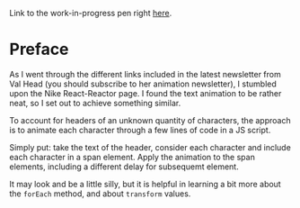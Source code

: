 Link to the work-in-progress pen right [here]().

# Preface 

As I went through the different links included in the latest newsletter from Val Head (you should subscribe to her animation newsletter), I stumbled upon the Nike React-Reactor page. I found the text animation to be rather neat, so I set out to achieve something similar.

To account for headers of an unknown quantity of characters, the approach is to animate each character through a few lines of code in a JS script.

Simply put: take the text of the header, consider each character and include each character in a span element. Apply the animation to the span elements, including a different delay for subsequemt element.

It may look and be a little silly, but it is helpful in learning a bit more about the `forEach` method, and about `transform` values.
